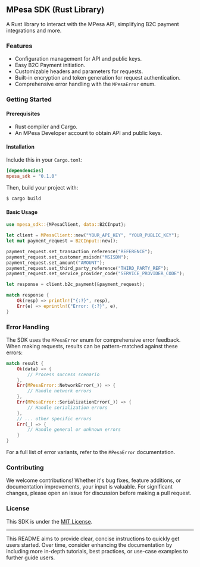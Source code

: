 ## MPesa SDK (Rust Library)

A Rust library to interact with the MPesa API, simplifying B2C payment integrations and more.

### Features

- Configuration management for API and public keys.
- Easy B2C Payment initiation.
- Customizable headers and parameters for requests.
- Built-in encryption and token generation for request authentication.
- Comprehensive error handling with the `MPesaError` enum.

### Getting Started

#### Prerequisites

- Rust compiler and Cargo.
- An MPesa Developer account to obtain API and public keys.

#### Installation

Include this in your `Cargo.toml`:

```toml
[dependencies]
mpesa_sdk = "0.1.0"
```

Then, build your project with:

```bash
$ cargo build
```

#### Basic Usage

```rust
use mpesa_sdk::{MPesaClient, data::B2CInput};

let client = MPesaClient::new("YOUR_API_KEY", "YOUR_PUBLIC_KEY");
let mut payment_request = B2CInput::new();

payment_request.set_transaction_reference("REFERENCE");
payment_request.set_customer_msisdn("MSISDN");
payment_request.set_amount("AMOUNT");
payment_request.set_third_party_reference("THIRD_PARTY_REF");
payment_request.set_service_provider_code("SERVICE_PROVIDER_CODE");

let response = client.b2c_payment(&payment_request);

match response {
    Ok(resp) => println!("{:?}", resp),
    Err(e) => eprintln!("Error: {:?}", e),
}
```

### Error Handling

The SDK uses the `MPesaError` enum for comprehensive error feedback. When making requests, results can be pattern-matched against these errors:

```rust
match result {
    Ok(data) => {
        // Process success scenario
    },
    Err(MPesaError::NetworkError(_)) => {
        // Handle network errors
    },
    Err(MPesaError::SerializationError(_)) => {
        // Handle serialization errors
    },
    // ... other specific errors
    Err(_) => {
        // Handle general or unknown errors
    }
}
```

For a full list of error variants, refer to the `MPesaError` documentation.

### Contributing

We welcome contributions! Whether it's bug fixes, feature additions, or documentation improvements, your input is valuable. For significant changes, please open an issue for discussion before making a pull request.

### License

This SDK is under the [MIT License](https://choosealicense.com/licenses/mit/).

---

This README aims to provide clear, concise instructions to quickly get users started. Over time, consider enhancing the documentation by including more in-depth tutorials, best practices, or use-case examples to further guide users.